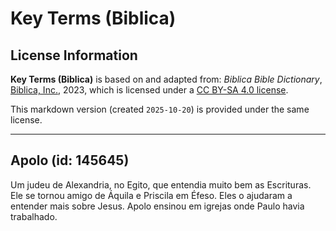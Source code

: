 # Key Terms (Biblica)

## License Information

**Key Terms (Biblica)** is based on and adapted from: _Biblica Bible Dictionary_, [Biblica, Inc.](https://www.biblica.com/), 2023, which is licensed under a [CC BY-SA 4.0 license](https://creativecommons.org/licenses/by-sa/4.0/legalcode.en).

This markdown version (created `2025-10-20`) is provided under the same license.



--------------------------------

## Apolo (id: 145645)

Um judeu de Alexandria, no Egito, que entendia muito bem as Escrituras. Ele se tornou amigo de Áquila e Priscila em Éfeso. Eles o ajudaram a entender mais sobre Jesus. Apolo ensinou em igrejas onde Paulo havia trabalhado.


